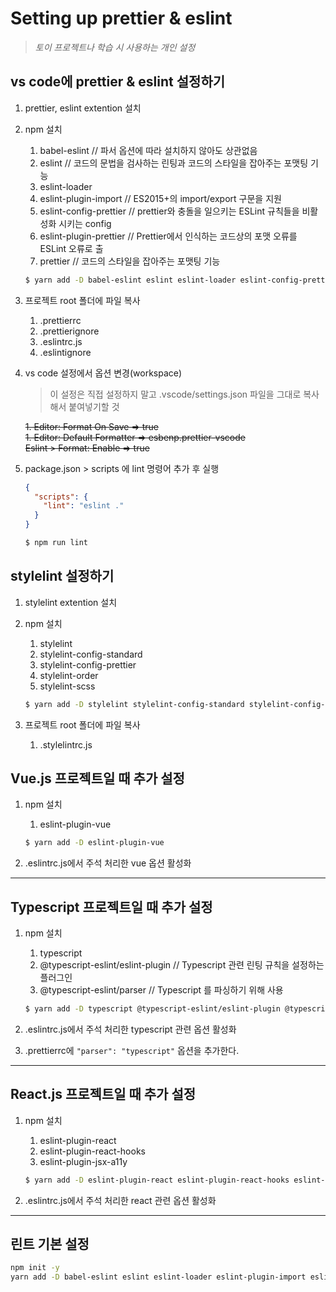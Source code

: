# Setting up prettier & eslint

> _토이 프로젝트나 학습 시 사용하는 개인 설정_

## vs code에 prettier & eslint 설정하기

1. prettier, eslint extention 설치
1. npm 설치

   1. babel-eslint // 파서 옵션에 따라 설치하지 않아도 상관없음
   2. eslint // 코드의 문법을 검사하는 린팅과 코드의 스타일을 잡아주는 포맷팅 기능
   3. eslint-loader
   4. eslint-plugin-import // ES2015+의 import/export 구문을 지원
   5. eslint-config-prettier // prettier와 충돌을 일으키는 ESLint 규칙들을 비활성화 시키는 config
   6. eslint-plugin-prettier // Prettier에서 인식하는 코드상의 포맷 오류를 ESLint 오류로 출
   7. prettier // 코드의 스타일을 잡아주는 포맷팅 기능

   ```bash
   $ yarn add -D babel-eslint eslint eslint-loader eslint-config-prettier eslint-plugin-import eslint-plugin-prettier prettier
   ```

1. 프로젝트 root 폴더에 파일 복사

   1. .prettierrc
   2. .prettierignore
   3. .eslintrc.js
   4. .eslintignore

1. vs code 설정에서 옵션 변경(workspace)

   > 이 설정은 직접 설정하지 말고 .vscode/settings.json 파일을 그대로 복사해서 붙여넣기할 것

   ~~1. Editor: Format On Save => true~~  
   ~~1. Editor: Default Formatter => esbenp.prettier-vscode~~  
   ~~Eslint > Format: Enable => true~~

1. package.json > scripts 에 lint 명령어 추가 후 실행

   ```json
   {
     "scripts": {
       "lint": "eslint ."
     }
   }
   ```

   ```bash
   $ npm run lint
   ```

## stylelint 설정하기

1. stylelint extention 설치
1. npm 설치

   1. stylelint
   2. stylelint-config-standard
   3. stylelint-config-prettier
   4. stylelint-order
   5. stylelint-scss

   ```bash
   $ yarn add -D stylelint stylelint-config-standard stylelint-config-prettier stylelint-order stylelint-scss
   ```

1. 프로젝트 root 폴더에 파일 복사
   1. .stylelintrc.js

## Vue.js 프로젝트일 때 추가 설정

1. npm 설치

   1. eslint-plugin-vue

   ```bash
   $ yarn add -D eslint-plugin-vue
   ```

1. .eslintrc.js에서 주석 처리한 vue 옵션 활성화

---

## Typescript 프로젝트일 때 추가 설정

1. npm 설치

   1. typescript
   2. @typescript-eslint/eslint-plugin // Typescript 관련 린팅 규칙을 설정하는 플러그인
   3. @typescript-eslint/parser // Typescript 를 파싱하기 위해 사용

   ```bash
   $ yarn add -D typescript @typescript-eslint/eslint-plugin @typescript-eslint/parser
   ```

1. .eslintrc.js에서 주석 처리한 typescript 관련 옵션 활성화
1. .prettierrc에 `"parser": "typescript"` 옵션을 추가한다.

---

## React.js 프로젝트일 때 추가 설정

1. npm 설치

   1. eslint-plugin-react
   2. eslint-plugin-react-hooks
   3. eslint-plugin-jsx-a11y

   ```bash
   $ yarn add -D eslint-plugin-react eslint-plugin-react-hooks eslint-plugin-jsx-a11y
   ```

1. .eslintrc.js에서 주석 처리한 react 관련 옵션 활성화

---

## 린트 기본 설정

```bash
npm init -y
yarn add -D babel-eslint eslint eslint-loader eslint-plugin-import eslint-config-prettier eslint-plugin-prettier prettier stylelint stylelint-config-standard stylelint-config-prettier stylelint-order stylelint-scss
```
